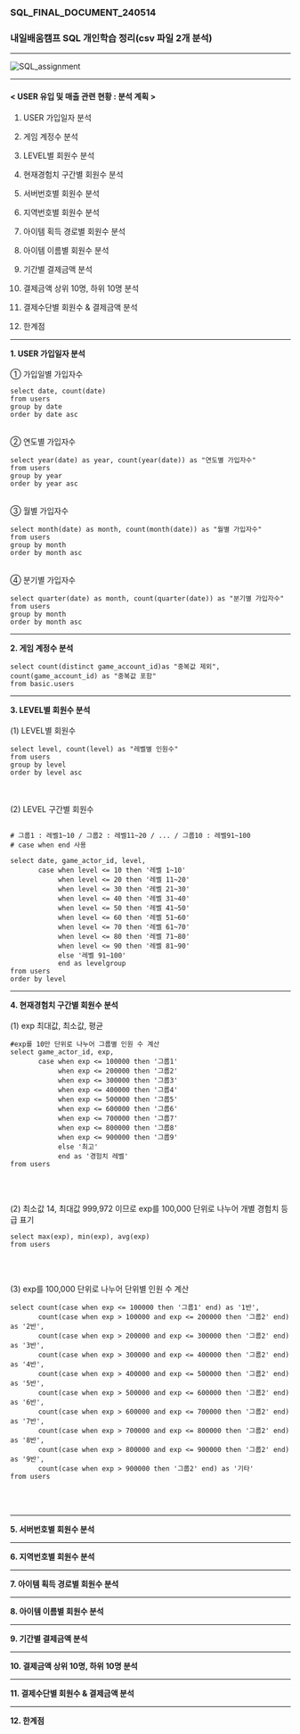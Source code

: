 ### SQL_FINAL_DOCUMENT_240514
### 내일배움캠프 SQL 개인학습 정리(csv 파일 2개 분석)
*** 

![SQL_assignment](https://github.com/inseong0910/sql_final_document_240514/assets/88603039/509313ac-d869-4803-99e7-52dcd6e87445)

***

#### < USER 유입 및 매출 관련 현황 : 분석 계획 > 

1. USER 가입일자 분석

2. 게임 계정수 분석

3. LEVEL별 회원수 분석

4. 현재경험치 구간별 회원수 분석

5. 서버번호별 회원수 분석

6. 지역번호별 회원수 분석

7. 아이템 획득 경로별 회원수 분석

8. 아이템 이름별 회원수 분석

9. 기간별 결제금액 분석

10. 결제금액 상위 10명, 하위 10명 분석

11. 결제수단별 회원수 & 결제금액 분석

12. 한계점 
***

__1. USER 가입일자 분석__
<br/><br/>
   ① 가입일별 가입자수
<pre><code>select date, count(date)
from users 
group by date
order by date asc</code></pre>


<br/>
   ② 연도별 가입자수
<pre><code>select year(date) as year, count(year(date)) as "연도별 가입자수"
from users
group by year 
order by year asc</code></pre>


<br/>
   ③ 월별 가입자수
<pre><code>select month(date) as month, count(month(date)) as "월별 가입자수"
from users 
group by month
order by month asc</code></pre>


<br/>
   ④ 분기별 가입자수 
<pre><code>select quarter(date) as month, count(quarter(date)) as "분기별 가입자수"
from users 
group by month
order by month asc</code></pre>


***
__2. 게임 계정수 분석__
<pre><code>select count(distinct game_account_id)as "중복값 제외",
count(game_account_id) as "중복값 포함" 
from basic.users</code></pre>

***
__3. LEVEL별 회원수 분석__
<br/><br/>
(1) LEVEL별 회원수
<pre><code>select level, count(level) as "레벨별 인원수"
from users 
group by level
order by level asc</code></pre>
<br/><br/>
(2) LEVEL 구간별 회원수
<pre><code>
# 그룹1 : 레벨1~10 / 그룹2 : 레벨11~20 / ... / 그룹10 : 레벨91~100
# case when end 사용

select date, game_actor_id, level, 
	   case when level <= 10 then '레벨 1~10'
			when level <= 20 then '레벨 11~20'
			when level <= 30 then '레벨 21~30'
			when level <= 40 then '레벨 31~40'
			when level <= 50 then '레벨 41~50'
			when level <= 60 then '레벨 51~60'
			when level <= 70 then '레벨 61~70'
			when level <= 80 then '레벨 71~80'
			when level <= 90 then '레벨 81~90'
			else '레벨 91~100'
			end as levelgroup
from users 
order by level</code></pre>
***
__4. 현재경험치 구간별 회원수 분석__
<br/><br/> (1) exp 최대값, 최소값, 평균
<pre><code>#exp를 10만 단위로 나누어 그룹별 인원 수 계산
select game_actor_id, exp, 
	   case when exp <= 100000 then '그룹1'
			when exp <= 200000 then '그룹2'
			when exp <= 300000 then '그룹3'
			when exp <= 400000 then '그룹4'
			when exp <= 500000 then '그룹5'
			when exp <= 600000 then '그룹6'
			when exp <= 700000 then '그룹7'
			when exp <= 800000 then '그룹8'
			when exp <= 900000 then '그룹9'
			else '최고'
			end as '경험치 레벨'
from users</code></pre>
<br/><br/>

(2) 최소값 14, 최대값 999,972 이므로 exp를 100,000 단위로 나누어 개별 경험치 등급 표기
<pre><code>select max(exp), min(exp), avg(exp)
from users</code></pre>
<br/><br/>


(3) exp를 100,000 단위로 나누어 단위별 인원 수 계산
<pre><code>select count(case when exp <= 100000 then '그룹1' end) as '1반', 
       count(case when exp > 100000 and exp <= 200000 then '그룹2' end) as '2반',
       count(case when exp > 200000 and exp <= 300000 then '그룹2' end) as '3반',
       count(case when exp > 300000 and exp <= 400000 then '그룹2' end) as '4반',
       count(case when exp > 400000 and exp <= 500000 then '그룹2' end) as '5반',
       count(case when exp > 500000 and exp <= 600000 then '그룹2' end) as '6반',
       count(case when exp > 600000 and exp <= 700000 then '그룹2' end) as '7반',
       count(case when exp > 700000 and exp <= 800000 then '그룹2' end) as '8반',
       count(case when exp > 800000 and exp <= 900000 then '그룹2' end) as '9반',
       count(case when exp > 900000 then '그룹2' end) as '기타'
from users</code></pre>
<br/><br/>


***
__5. 서버번호별 회원수 분석__

***
__6. 지역번호별 회원수 분석__

***
__7. 아이템 획득 경로별 회원수 분석__

***
__8. 아이템 이름별 회원수 분석__

***
__9. 기간별 결제금액 분석__

***
__10. 결제금액 상위 10명, 하위 10명 분석__

***
__11. 결제수단별 회원수 & 결제금액 분석__

***
__12. 한계점__



